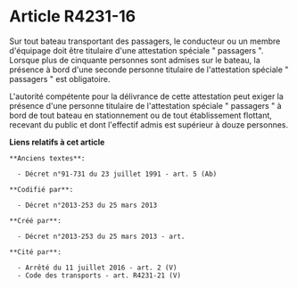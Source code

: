 # Article R4231-16

Sur tout bateau transportant des passagers, le conducteur ou un membre d'équipage doit être titulaire d'une attestation
spéciale " passagers ". Lorsque plus de cinquante personnes sont admises sur le bateau, la présence à bord d'une seconde
personne titulaire de l'attestation spéciale " passagers " est obligatoire. 

L'autorité compétente pour la délivrance de cette attestation peut exiger la présence d'une personne titulaire de
l'attestation spéciale " passagers " à bord de tout bateau en stationnement ou de tout établissement flottant, recevant du
public et dont l'effectif admis est supérieur à douze personnes.

**Liens relatifs à cet article**

	**Anciens textes**:

	  - Décret n°91-731 du 23 juillet 1991 - art. 5 (Ab)

	**Codifié par**:

	  - Décret n°2013-253 du 25 mars 2013

	**Créé par**:

	  - Décret n°2013-253 du 25 mars 2013 - art.

	**Cité par**:

	  - Arrêté du 11 juillet 2016 - art. 2 (V)
	  - Code des transports - art. R4231-21 (V)

